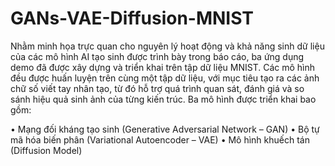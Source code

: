 # GANs-VAE-Diffusion-MNIST
Nhằm minh họa trực quan cho nguyên lý hoạt động và khả năng sinh dữ liệu của các mô hình AI tạo sinh được trình bày trong báo cáo, ba ứng dụng demo đã được xây dựng và triển khai trên tập dữ liệu MNIST. Các mô hình đều được huấn luyện trên cùng một tập dữ liệu, với mục tiêu tạo ra các ảnh chữ số viết tay nhân tạo, từ đó hỗ trợ quá trình quan sát, đánh giá và so sánh hiệu quả sinh ảnh của từng kiến trúc.
Ba mô hình được triển khai bao gồm:

•	Mạng đối kháng tạo sinh (Generative Adversarial Network – GAN)
•	Bộ tự mã hóa biến phân (Variational Autoencoder – VAE)
•	Mô hình khuếch tán (Diffusion Model)
